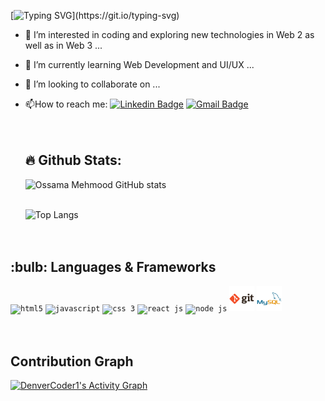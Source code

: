 [![Typing SVG](https://readme-typing-svg.herokuapp.com?size=30&color=FE428E&center=true&vCenter=true&lines=Namaste%F0%9F%99%8F+;Myself+%3CParag+Tharani%3E;a+An+Aspiring+Web+Develo...)](https://git.io/typing-svg)

<!-- 👋 Hello World!, I’m @Parag-Tharani-> an Aspiring Full Stack Web Developer -->
- 👀 I’m interested in coding and exploring new technologies in Web 2 as well as in Web 3 ...
- 🌱 I’m currently learning Web Development and UI/UX ... 
- 💞️ I’m looking to collaborate on ... <would we updated soon>
- :mailbox:How to reach me: [![Linkedin Badge](https://img.shields.io/badge/-ParagTharani-blue?style=flat&logo=Linkedin&logoColor=white)](https://www.linkedin.com/in/parag-tharani-184646222/) [![Gmail Badge](https://img.shields.io/badge/-ParagTharani24@gmail.com-red?style=flat&logo=Gmail&logoColor=white)](mailto:ParagTharani24@gmail.com)
  <br><br><br>
  
  
  <h2> 🔥 Github Stats:</h2>
  
  ![Ossama Mehmood GitHub stats](https://github-readme-stats.vercel.app/api?username=Parag-Tharani&show_icons=true&include_all_commits=true&count_private=true&disable_animations=false&theme=radical&bg_color=0,141321,4E1E3C&hide_title=true&hide_border=true&cache_seconds=1800)<br><br>
  
  ![Top Langs](https://github-readme-stats.vercel.app/api/top-langs/?username=Parag-Tharani&layout=compact&theme=radical&bg_color=0,141321,4E1E3C&hide_border=true)
  <br><br><br>


<h2>:bulb: Languages & Frameworks </h2>
<code><img title="HTML 5" alt="html5" width="40px" src="https://cdn.jsdelivr.net/gh/devicons/devicon/icons/html5/html5-original.svg" /></code>
<code><img title="JavaScript" alt="javascript" width="40px" src="https://cdn.jsdelivr.net/gh/devicons/devicon/icons/javascript/javascript-original.svg" /></code>
<code><img title="CSS 3" alt="css 3" width="40px" src="https://cdn.jsdelivr.net/gh/devicons/devicon/icons/css3/css3-original.svg" /></code>
<code><img title="ReactJS" alt="react js" width="40px" src="https://cdn.jsdelivr.net/gh/devicons/devicon/icons/react/react-original.svg" /></code>
<code><img title="NodeJS" alt="node js" width="40px" src="https://cdn.jsdelivr.net/gh/devicons/devicon/icons/nodejs/nodejs-original.svg" /></code>
<code><img src="https://github.com/devicons/devicon/blob/master/icons/git/git-original-wordmark.svg" title="Git" **alt="Git" width="40" height="40"/></code>
<code><img src="https://github.com/devicons/devicon/blob/master/icons/mysql/mysql-original-wordmark.svg" title="MySQL"  alt="MySQL" width="40" height="40"/></code>
</br></br><br>


<h2>Contribution Graph</h2>

<a href="https://github.com/Parag-Tharani"><img alt="DenverCoder1's Activity Graph" src="https://denvercoder1-activity-graph.herokuapp.com/graph/?username=Parag-Tharani&bg_color=1F222E&color=F8D866&line=F85D7F&point=FFFFFF&hide_border=true" /></a><br><br>
